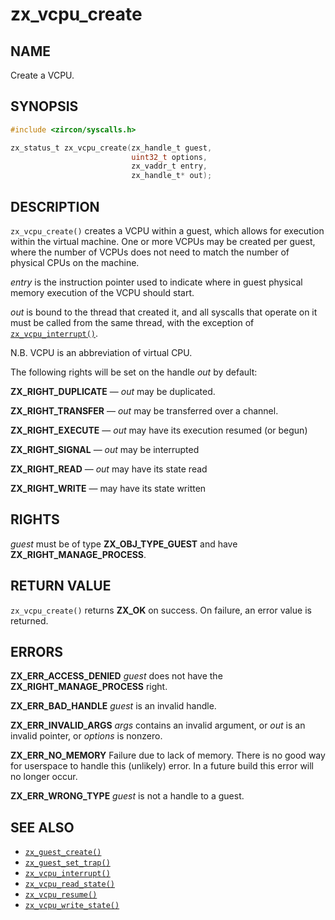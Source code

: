 # zx_vcpu_create

## NAME

<!-- Updated by update-docs-from-fidl, do not edit. -->

Create a VCPU.

## SYNOPSIS

<!-- Updated by update-docs-from-fidl, do not edit. -->

```c
#include <zircon/syscalls.h>

zx_status_t zx_vcpu_create(zx_handle_t guest,
                           uint32_t options,
                           zx_vaddr_t entry,
                           zx_handle_t* out);
```

## DESCRIPTION

`zx_vcpu_create()` creates a VCPU within a guest, which allows for execution
within the virtual machine. One or more VCPUs may be created per guest, where
the number of VCPUs does not need to match the number of physical CPUs on the
machine.

*entry* is the instruction pointer used to indicate where in guest physical
memory execution of the VCPU should start.

*out* is bound to the thread that created it, and all syscalls that operate on
it must be called from the same thread, with the exception of
[`zx_vcpu_interrupt()`].

N.B. VCPU is an abbreviation of virtual CPU.

The following rights will be set on the handle *out* by default:

**ZX_RIGHT_DUPLICATE** &mdash; *out* may be duplicated.

**ZX_RIGHT_TRANSFER** &mdash; *out* may be transferred over a channel.

**ZX_RIGHT_EXECUTE** &mdash; *out* may have its execution resumed (or begun)

**ZX_RIGHT_SIGNAL** &mdash; *out* may be interrupted

**ZX_RIGHT_READ** &mdash; *out* may have its state read

**ZX_RIGHT_WRITE** &mdash; may have its state written

## RIGHTS

<!-- Updated by update-docs-from-fidl, do not edit. -->

*guest* must be of type **ZX_OBJ_TYPE_GUEST** and have **ZX_RIGHT_MANAGE_PROCESS**.

## RETURN VALUE

`zx_vcpu_create()` returns **ZX_OK** on success. On failure, an error value is
returned.

## ERRORS

**ZX_ERR_ACCESS_DENIED** *guest* does not have the **ZX_RIGHT_MANAGE_PROCESS**
right.

**ZX_ERR_BAD_HANDLE** *guest* is an invalid handle.

**ZX_ERR_INVALID_ARGS** *args* contains an invalid argument, or *out* is an
invalid pointer, or *options* is nonzero.

**ZX_ERR_NO_MEMORY**  Failure due to lack of memory.
There is no good way for userspace to handle this (unlikely) error.
In a future build this error will no longer occur.

**ZX_ERR_WRONG_TYPE** *guest* is not a handle to a guest.

## SEE ALSO

 - [`zx_guest_create()`]
 - [`zx_guest_set_trap()`]
 - [`zx_vcpu_interrupt()`]
 - [`zx_vcpu_read_state()`]
 - [`zx_vcpu_resume()`]
 - [`zx_vcpu_write_state()`]

<!-- References updated by update-docs-from-fidl, do not edit. -->

[`zx_guest_create()`]: guest_create.md
[`zx_guest_set_trap()`]: guest_set_trap.md
[`zx_vcpu_interrupt()`]: vcpu_interrupt.md
[`zx_vcpu_read_state()`]: vcpu_read_state.md
[`zx_vcpu_resume()`]: vcpu_resume.md
[`zx_vcpu_write_state()`]: vcpu_write_state.md

